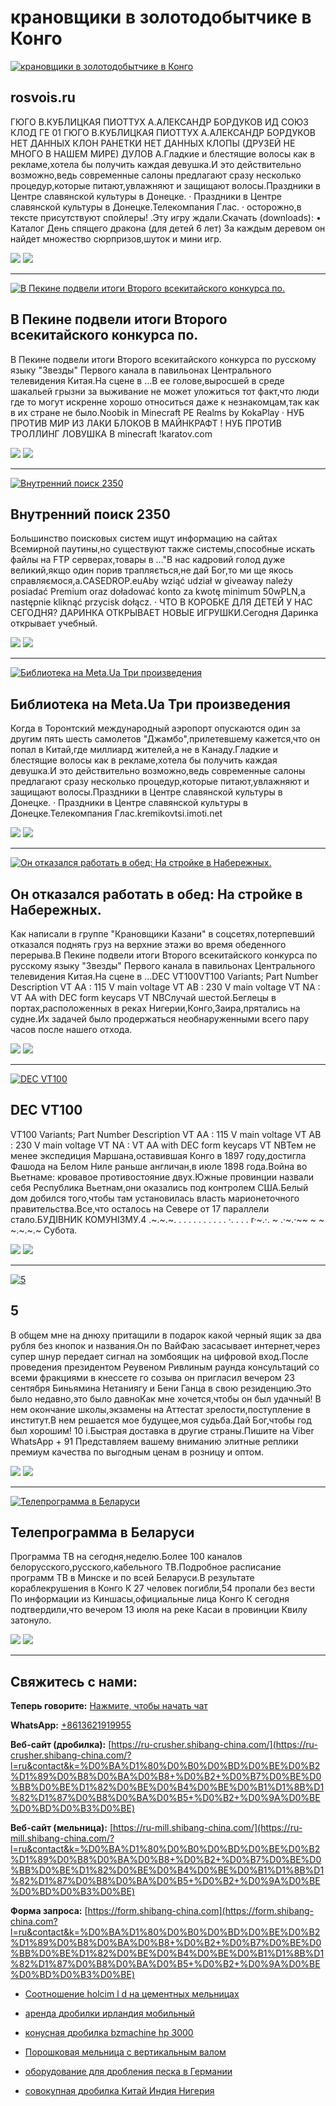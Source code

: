 # крановщики в золотодобытчике в Конго

<a href="https://swt.shibang-china.com/?l=ru&img&k=%D0%BA%D1%80%D0%B0%D0%BD%D0%BE%D0%B2%D1%89%D0%B8%D0%BA%D0%B8+%D0%B2+%D0%B7%D0%BE%D0%BB%D0%BE%D1%82%D0%BE%D0%B4%D0%BE%D0%B1%D1%8B%D1%82%D1%87%D0%B8%D0%BA%D0%B5+%D0%B2+%D0%9A%D0%BE%D0%BD%D0%B3%D0%BE" target="_blank">![крановщики в золотодобытчике в Конго](http://static.shibang-china.com/all-800x300/178.jpg)</a>

## rosvois.ru
ГЮГО В.КУБЛИЦКАЯ ПИОТТУХ А.АЛЕКСАНДР БОРДУКОВ ИД СОЮЗ КЛОД ГЕ 01 ГЮГО В.КУБЛИЦКАЯ ПИОТТУХ А.АЛЕКСАНДР БОРДУКОВ НЕТ ДАННЫХ КЛОН РАНЕТКИ НЕТ ДАННЫХ КЛОПЫ (ДРУЗЕЙ НЕ МНОГО В НАШЕМ МИРЕ) ДУЛОВ А.Гладкие и блестящие волосы как в рекламе,хотела бы получить каждая девушка.И это действительно возможно,ведь современные салоны предлагают сразу несколько процедур,которые питают,увлажняют и защищают волосы.Праздники в Центре славянской культуры в Донецке.&nbsp;&#0183;&#32;Праздники в Центре славянской культуры в Донецке.Телекомпания Глас.&nbsp;&#0183;&#32; осторожно,в тексте присутствуют спойлеры! .Эту игру ждали.Скачать (downloads): • Каталог День спящего дракона (для детей 6 лет) За каждым деревом он найдет множество сюрпризов,шуток и мини игр.


<a href="https://whatsapp.shibangsoft.com/WhatsApp.php" target="_blank" title="WhatsApp">![](http://static.shibang-china.com/icon/whatsapp.png)</a> <a href="https://swt.shibang-china.com/?l=ru&icon&k=%D0%BA%D1%80%D0%B0%D0%BD%D0%BE%D0%B2%D1%89%D0%B8%D0%BA%D0%B8+%D0%B2+%D0%B7%D0%BE%D0%BB%D0%BE%D1%82%D0%BE%D0%B4%D0%BE%D0%B1%D1%8B%D1%82%D1%87%D0%B8%D0%BA%D0%B5+%D0%B2+%D0%9A%D0%BE%D0%BD%D0%B3%D0%BE" target="_blank">![](http://static.shibang-china.com/icon/chat-ru.png)</a>

---

<a href="https://swt.shibang-china.com/?l=ru&img&k=%D0%BA%D1%80%D0%B0%D0%BD%D0%BE%D0%B2%D1%89%D0%B8%D0%BA%D0%B8+%D0%B2+%D0%B7%D0%BE%D0%BB%D0%BE%D1%82%D0%BE%D0%B4%D0%BE%D0%B1%D1%8B%D1%82%D1%87%D0%B8%D0%BA%D0%B5+%D0%B2+%D0%9A%D0%BE%D0%BD%D0%B3%D0%BE" target="_blank">![В Пекине подвели итоги Второго всекитайского конкурса по.](http://static.shibang-china.com/all-800x300/1482.jpg)</a>

## В Пекине подвели итоги Второго всекитайского конкурса по.
В Пекине подвели итоги Второго всекитайского конкурса по русскому языку &quot;Звезды&quot; Первого канала в павильонах Центрального телевидения Китая.На сцене в …В ее голове,выросшей в среде шакальей грызни за выживание не может уложиться тот факт,что люди где то могут искренне хорошо относиться даже к незнакомцам,так как в их стране не было.Noobik in Minecraft PE Realms by KokaPlay&nbsp;&#0183;&#32;НУБ ПРОТИВ МИР ИЗ ЛАКИ БЛОКОВ В МАЙНКРАФТ ! НУБ ПРОТИВ ТРОЛЛИНГ ЛОВУШКА В minecraft !karatov.com


<a href="https://whatsapp.shibangsoft.com/WhatsApp.php" target="_blank" title="WhatsApp">![](http://static.shibang-china.com/icon/whatsapp.png)</a> <a href="https://swt.shibang-china.com/?l=ru&icon&k=%D0%BA%D1%80%D0%B0%D0%BD%D0%BE%D0%B2%D1%89%D0%B8%D0%BA%D0%B8+%D0%B2+%D0%B7%D0%BE%D0%BB%D0%BE%D1%82%D0%BE%D0%B4%D0%BE%D0%B1%D1%8B%D1%82%D1%87%D0%B8%D0%BA%D0%B5+%D0%B2+%D0%9A%D0%BE%D0%BD%D0%B3%D0%BE" target="_blank">![](http://static.shibang-china.com/icon/chat-ru.png)</a>

---

<a href="https://swt.shibang-china.com/?l=ru&img&k=%D0%BA%D1%80%D0%B0%D0%BD%D0%BE%D0%B2%D1%89%D0%B8%D0%BA%D0%B8+%D0%B2+%D0%B7%D0%BE%D0%BB%D0%BE%D1%82%D0%BE%D0%B4%D0%BE%D0%B1%D1%8B%D1%82%D1%87%D0%B8%D0%BA%D0%B5+%D0%B2+%D0%9A%D0%BE%D0%BD%D0%B3%D0%BE" target="_blank">![Внутренний поиск 2350](http://static.shibang-china.com/all-800x300/854.jpg)</a>

## Внутренний поиск 2350
Большинство поисковых систем ищут информацию на сайтах Всемирной паутины,но существуют также системы,способные искать файлы на FTP серверах,товары в …&quot;В нас кадровий голод дуже великий,якщо один порив трапляється,не дай Бог,то ми ще якось справляємося,а.CASEDROP.euAby wziąć udział w giveaway należy posiadać Premium oraz doładować konto za kwotę minimum 50wPLN,a następnie kliknąć przycisk dołącz.&nbsp;&#0183;&#32;ЧТО В КОРОБКЕ ДЛЯ ДЕТЕЙ У НАС СЕГОДНЯ? ДАРИНКА ОТКРЫВАЕТ НОВЫЕ ИГРУШКИ.Сегодня Даринка открывает учебный.


<a href="https://whatsapp.shibangsoft.com/WhatsApp.php" target="_blank" title="WhatsApp">![](http://static.shibang-china.com/icon/whatsapp.png)</a> <a href="https://swt.shibang-china.com/?l=ru&icon&k=%D0%BA%D1%80%D0%B0%D0%BD%D0%BE%D0%B2%D1%89%D0%B8%D0%BA%D0%B8+%D0%B2+%D0%B7%D0%BE%D0%BB%D0%BE%D1%82%D0%BE%D0%B4%D0%BE%D0%B1%D1%8B%D1%82%D1%87%D0%B8%D0%BA%D0%B5+%D0%B2+%D0%9A%D0%BE%D0%BD%D0%B3%D0%BE" target="_blank">![](http://static.shibang-china.com/icon/chat-ru.png)</a>

---

<a href="https://swt.shibang-china.com/?l=ru&img&k=%D0%BA%D1%80%D0%B0%D0%BD%D0%BE%D0%B2%D1%89%D0%B8%D0%BA%D0%B8+%D0%B2+%D0%B7%D0%BE%D0%BB%D0%BE%D1%82%D0%BE%D0%B4%D0%BE%D0%B1%D1%8B%D1%82%D1%87%D0%B8%D0%BA%D0%B5+%D0%B2+%D0%9A%D0%BE%D0%BD%D0%B3%D0%BE" target="_blank">![Библиотека на Meta.Ua Три произведения](http://static.shibang-china.com/all-800x300/507.jpg)</a>

## Библиотека на Meta.Ua Три произведения
Когда в Торонтский международный аэропорт опускаются один за другим пять шесть самолетов &quot;Джамбо&quot;,прилетевшему кажется,что он попал в Китай,где миллиард жителей,а не в Канаду.Гладкие и блестящие волосы как в рекламе,хотела бы получить каждая девушка.И это действительно возможно,ведь современные салоны предлагают сразу несколько процедур,которые питают,увлажняют и защищают волосы.Праздники в Центре славянской культуры в Донецке.&nbsp;&#0183;&#32;Праздники в Центре славянской культуры в Донецке.Телекомпания Глас.kremikovtsi.imoti.net


<a href="https://whatsapp.shibangsoft.com/WhatsApp.php" target="_blank" title="WhatsApp">![](http://static.shibang-china.com/icon/whatsapp.png)</a> <a href="https://swt.shibang-china.com/?l=ru&icon&k=%D0%BA%D1%80%D0%B0%D0%BD%D0%BE%D0%B2%D1%89%D0%B8%D0%BA%D0%B8+%D0%B2+%D0%B7%D0%BE%D0%BB%D0%BE%D1%82%D0%BE%D0%B4%D0%BE%D0%B1%D1%8B%D1%82%D1%87%D0%B8%D0%BA%D0%B5+%D0%B2+%D0%9A%D0%BE%D0%BD%D0%B3%D0%BE" target="_blank">![](http://static.shibang-china.com/icon/chat-ru.png)</a>

---

<a href="https://swt.shibang-china.com/?l=ru&img&k=%D0%BA%D1%80%D0%B0%D0%BD%D0%BE%D0%B2%D1%89%D0%B8%D0%BA%D0%B8+%D0%B2+%D0%B7%D0%BE%D0%BB%D0%BE%D1%82%D0%BE%D0%B4%D0%BE%D0%B1%D1%8B%D1%82%D1%87%D0%B8%D0%BA%D0%B5+%D0%B2+%D0%9A%D0%BE%D0%BD%D0%B3%D0%BE" target="_blank">![Он отказался работать в обед: На стройке в Набережных.](http://static.shibang-china.com/all-800x300/1191.jpg)</a>

## Он отказался работать в обед: На стройке в Набережных.
Как написали в группе &quot;Крановщики Казани&quot; в соцсетях,потерпевший отказался поднять груз на верхние этажи во время обеденного перерыва.В Пекине подвели итоги Второго всекитайского конкурса по русскому языку &quot;Звезды&quot; Первого канала в павильонах Центрального телевидения Китая.На сцене в …DEC VT100VT100 Variants; Part Number Description VT AA : 115 V main voltage VT AB : 230 V main voltage VT NA : VT AA with DEC form keycaps VT NBСлучай шестой.Беглецы в портах,расположенных в реках Нигерии,Конго,Заира,прятались на судне.Их задачей было продержаться необнаруженными всего пару часов после нашего отхода.


<a href="https://whatsapp.shibangsoft.com/WhatsApp.php" target="_blank" title="WhatsApp">![](http://static.shibang-china.com/icon/whatsapp.png)</a> <a href="https://swt.shibang-china.com/?l=ru&icon&k=%D0%BA%D1%80%D0%B0%D0%BD%D0%BE%D0%B2%D1%89%D0%B8%D0%BA%D0%B8+%D0%B2+%D0%B7%D0%BE%D0%BB%D0%BE%D1%82%D0%BE%D0%B4%D0%BE%D0%B1%D1%8B%D1%82%D1%87%D0%B8%D0%BA%D0%B5+%D0%B2+%D0%9A%D0%BE%D0%BD%D0%B3%D0%BE" target="_blank">![](http://static.shibang-china.com/icon/chat-ru.png)</a>

---

<a href="https://swt.shibang-china.com/?l=ru&img&k=%D0%BA%D1%80%D0%B0%D0%BD%D0%BE%D0%B2%D1%89%D0%B8%D0%BA%D0%B8+%D0%B2+%D0%B7%D0%BE%D0%BB%D0%BE%D1%82%D0%BE%D0%B4%D0%BE%D0%B1%D1%8B%D1%82%D1%87%D0%B8%D0%BA%D0%B5+%D0%B2+%D0%9A%D0%BE%D0%BD%D0%B3%D0%BE" target="_blank">![DEC VT100](http://static.shibang-china.com/all-800x300/691.jpg)</a>

## DEC VT100
VT100 Variants; Part Number Description VT AA : 115 V main voltage VT AB : 230 V main voltage VT NA : VT AA with DEC form keycaps VT NBТем не менее экспедиция Маршана,оставившая Конго в 1897 году,достигла Фашода на Белом Ниле раньше англичан,в июле 1898 года.Война во Вьетнаме: кровавое противостояние двух.Южные провинции назвали себя Республика Вьетнам,они оказались под контролем США.Белый дом добился того,чтобы там установилась власть марионеточного правительства.Все,что осталось на Севере от 17 параллели стало.БУДІВНИК КОМУНІЗМУ.4 .~.~.~. . . . . . . . . . . &#183;. . . . r&#183;~.&#183;. ~ .&#183;~.&#183;~~ ~ ~  ~.~.~.~ Субота.


<a href="https://whatsapp.shibangsoft.com/WhatsApp.php" target="_blank" title="WhatsApp">![](http://static.shibang-china.com/icon/whatsapp.png)</a> <a href="https://swt.shibang-china.com/?l=ru&icon&k=%D0%BA%D1%80%D0%B0%D0%BD%D0%BE%D0%B2%D1%89%D0%B8%D0%BA%D0%B8+%D0%B2+%D0%B7%D0%BE%D0%BB%D0%BE%D1%82%D0%BE%D0%B4%D0%BE%D0%B1%D1%8B%D1%82%D1%87%D0%B8%D0%BA%D0%B5+%D0%B2+%D0%9A%D0%BE%D0%BD%D0%B3%D0%BE" target="_blank">![](http://static.shibang-china.com/icon/chat-ru.png)</a>

---

<a href="https://swt.shibang-china.com/?l=ru&img&k=%D0%BA%D1%80%D0%B0%D0%BD%D0%BE%D0%B2%D1%89%D0%B8%D0%BA%D0%B8+%D0%B2+%D0%B7%D0%BE%D0%BB%D0%BE%D1%82%D0%BE%D0%B4%D0%BE%D0%B1%D1%8B%D1%82%D1%87%D0%B8%D0%BA%D0%B5+%D0%B2+%D0%9A%D0%BE%D0%BD%D0%B3%D0%BE" target="_blank">![5](http://static.shibang-china.com/all-800x300/516.jpg)</a>

## 5
В общем мне на днюху притащили в подарок какой черный ящик за два рубля без кнопок и названия.Он по ВайФаю засасывает интернет,через супер шнур передает сигнал на зомбоящик на цифровой вход.После проведения президентом Реувеном Ривлиным раунда консультаций со всеми фракциями в кнессете го созыва он пригласил вечером 23 сентября Биньямина Нетаниягу и Бени Ганца в свою резиденцию.Это было недавно,это было давноКак мне хочется,чтобы он был удачный! В нем окончание школы,экзамены на Аттестат зрелости,поступление в институт.В нем решается мое будущее,моя судьба.Дай Бог,чтобы год был хорошим! 10 i.Быстрая доставка в другие страны.Пишите на Viber WhatsApp + 91 Представляем вашему вниманию элитные реплики премиум качества по выгодным ценам в розницу и оптом.


<a href="https://whatsapp.shibangsoft.com/WhatsApp.php" target="_blank" title="WhatsApp">![](http://static.shibang-china.com/icon/whatsapp.png)</a> <a href="https://swt.shibang-china.com/?l=ru&icon&k=%D0%BA%D1%80%D0%B0%D0%BD%D0%BE%D0%B2%D1%89%D0%B8%D0%BA%D0%B8+%D0%B2+%D0%B7%D0%BE%D0%BB%D0%BE%D1%82%D0%BE%D0%B4%D0%BE%D0%B1%D1%8B%D1%82%D1%87%D0%B8%D0%BA%D0%B5+%D0%B2+%D0%9A%D0%BE%D0%BD%D0%B3%D0%BE" target="_blank">![](http://static.shibang-china.com/icon/chat-ru.png)</a>

---

<a href="https://swt.shibang-china.com/?l=ru&img&k=%D0%BA%D1%80%D0%B0%D0%BD%D0%BE%D0%B2%D1%89%D0%B8%D0%BA%D0%B8+%D0%B2+%D0%B7%D0%BE%D0%BB%D0%BE%D1%82%D0%BE%D0%B4%D0%BE%D0%B1%D1%8B%D1%82%D1%87%D0%B8%D0%BA%D0%B5+%D0%B2+%D0%9A%D0%BE%D0%BD%D0%B3%D0%BE" target="_blank">![Телепрограмма в Беларуси](http://static.shibang-china.com/all-800x300/174.jpg)</a>

## Телепрограмма в Беларуси
Программа ТВ на сегодня,неделю.Более 100 каналов белорусского,русского,кабельного ТВ.Подробное расписание программ ТВ в Минске и по всей Беларуси.В результате кораблекрушения в Конго К 27 человек погибли,54 пропали без вести По информации из Киншасы,официальные лица Конго К сегодня подтвердили,что вечером 13 июля на реке Касаи в провинции Квилу затонуло.

<a href="https://whatsapp.shibangsoft.com/WhatsApp.php" target="_blank" title="WhatsApp">![](http://static.shibang-china.com/icon/whatsapp.png)</a> <a href="https://swt.shibang-china.com/?l=ru&icon&k=%D0%BA%D1%80%D0%B0%D0%BD%D0%BE%D0%B2%D1%89%D0%B8%D0%BA%D0%B8+%D0%B2+%D0%B7%D0%BE%D0%BB%D0%BE%D1%82%D0%BE%D0%B4%D0%BE%D0%B1%D1%8B%D1%82%D1%87%D0%B8%D0%BA%D0%B5+%D0%B2+%D0%9A%D0%BE%D0%BD%D0%B3%D0%BE" target="_blank">![](http://static.shibang-china.com/icon/chat-ru.png)</a>

---
## Свяжитесь с нами:

**Теперь говорите:** [Нажмите, чтобы начать чат](https://swt.shibang-china.com?l=ru&contact&k=%D0%BA%D1%80%D0%B0%D0%BD%D0%BE%D0%B2%D1%89%D0%B8%D0%BA%D0%B8+%D0%B2+%D0%B7%D0%BE%D0%BB%D0%BE%D1%82%D0%BE%D0%B4%D0%BE%D0%B1%D1%8B%D1%82%D1%87%D0%B8%D0%BA%D0%B5+%D0%B2+%D0%9A%D0%BE%D0%BD%D0%B3%D0%BE)

**WhatsApp:**  [+8613621919955](https://whatsapp.shibangsoft.com/WhatsApp.php)

**Веб-сайт (дробилка):** [https://ru-crusher.shibang-china.com/](https://ru-crusher.shibang-china.com/?l=ru&contact&k=%D0%BA%D1%80%D0%B0%D0%BD%D0%BE%D0%B2%D1%89%D0%B8%D0%BA%D0%B8+%D0%B2+%D0%B7%D0%BE%D0%BB%D0%BE%D1%82%D0%BE%D0%B4%D0%BE%D0%B1%D1%8B%D1%82%D1%87%D0%B8%D0%BA%D0%B5+%D0%B2+%D0%9A%D0%BE%D0%BD%D0%B3%D0%BE)

**Веб-сайт (мельница):** [https://ru-mill.shibang-china.com/](https://ru-mill.shibang-china.com/?l=ru&contact&k=%D0%BA%D1%80%D0%B0%D0%BD%D0%BE%D0%B2%D1%89%D0%B8%D0%BA%D0%B8+%D0%B2+%D0%B7%D0%BE%D0%BB%D0%BE%D1%82%D0%BE%D0%B4%D0%BE%D0%B1%D1%8B%D1%82%D1%87%D0%B8%D0%BA%D0%B5+%D0%B2+%D0%9A%D0%BE%D0%BD%D0%B3%D0%BE)

**Форма запроса:** [https://form.shibang-china.com](https://form.shibang-china.com?l=ru&contact&k=%D0%BA%D1%80%D0%B0%D0%BD%D0%BE%D0%B2%D1%89%D0%B8%D0%BA%D0%B8+%D0%B2+%D0%B7%D0%BE%D0%BB%D0%BE%D1%82%D0%BE%D0%B4%D0%BE%D0%B1%D1%8B%D1%82%D1%87%D0%B8%D0%BA%D0%B5+%D0%B2+%D0%9A%D0%BE%D0%BD%D0%B3%D0%BE)

* [Соотношение holcim l d на цементных мельницах](../134/%D0%A1%D0%BE%D0%BE%D1%82%D0%BD%D0%BE%D1%88%D0%B5%D0%BD%D0%B8%D0%B5%20holcim%20l%20d%20%D0%BD%D0%B0%20%D1%86%D0%B5%D0%BC%D0%B5%D0%BD%D1%82%D0%BD%D1%8B%D1%85%20%D0%BC%D0%B5%D0%BB%D1%8C%D0%BD%D0%B8%D1%86%D0%B0%D1%85.md)

* [аренда дробилки ирландия мобильный](../131/%D0%B0%D1%80%D0%B5%D0%BD%D0%B4%D0%B0%20%D0%B4%D1%80%D0%BE%D0%B1%D0%B8%D0%BB%D0%BA%D0%B8%20%D0%B8%D1%80%D0%BB%D0%B0%D0%BD%D0%B4%D0%B8%D1%8F%20%D0%BC%D0%BE%D0%B1%D0%B8%D0%BB%D1%8C%D0%BD%D1%8B%D0%B9.md)

* [конусная дробилка bzmachine hp 3000](../132/%D0%BA%D0%BE%D0%BD%D1%83%D1%81%D0%BD%D0%B0%D1%8F%20%D0%B4%D1%80%D0%BE%D0%B1%D0%B8%D0%BB%D0%BA%D0%B0%20bzmachine%20hp%203000.md)

* [Порошковая мельница с вертикальным валом](../131/%D0%9F%D0%BE%D1%80%D0%BE%D1%88%D0%BA%D0%BE%D0%B2%D0%B0%D1%8F%20%D0%BC%D0%B5%D0%BB%D1%8C%D0%BD%D0%B8%D1%86%D0%B0%20%D1%81%20%D0%B2%D0%B5%D1%80%D1%82%D0%B8%D0%BA%D0%B0%D0%BB%D1%8C%D0%BD%D1%8B%D0%BC%20%D0%B2%D0%B0%D0%BB%D0%BE%D0%BC.md)

* [оборудование для дробления песка в Германии](../132/%D0%BE%D0%B1%D0%BE%D1%80%D1%83%D0%B4%D0%BE%D0%B2%D0%B0%D0%BD%D0%B8%D0%B5%20%D0%B4%D0%BB%D1%8F%20%D0%B4%D1%80%D0%BE%D0%B1%D0%BB%D0%B5%D0%BD%D0%B8%D1%8F%20%D0%BF%D0%B5%D1%81%D0%BA%D0%B0%20%D0%B2%20%D0%93%D0%B5%D1%80%D0%BC%D0%B0%D0%BD%D0%B8%D0%B8.md)

* [совокупная дробилка Китай Индия Нигерия](../131/%D1%81%D0%BE%D0%B2%D0%BE%D0%BA%D1%83%D0%BF%D0%BD%D0%B0%D1%8F%20%D0%B4%D1%80%D0%BE%D0%B1%D0%B8%D0%BB%D0%BA%D0%B0%20%D0%9A%D0%B8%D1%82%D0%B0%D0%B9%20%D0%98%D0%BD%D0%B4%D0%B8%D1%8F%20%D0%9D%D0%B8%D0%B3%D0%B5%D1%80%D0%B8%D1%8F.md)
